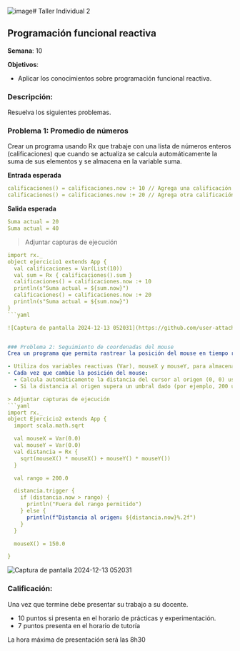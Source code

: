 ![image](https://github.com/user-attachments/assets/94f7a893-3ae1-461f-b8d8-5eb2a274fd30)# Taller Individual  2
## Programación funcional reactiva

**Semana**: 10

**Objetivos**:

- Aplicar los conocimientos sobre programación funcional reactiva.

### Descripción:

Resuelva los siguientes problemas.

### Problema 1: Promedio de números

Crear un programa usando Rx que trabaje con una lista de números enteros (calificaciones) que cuando se actualiza se calcula automáticamente la suma de sus elementos y se almacena en la variable suma.

**Entrada esperada**
```yaml
calificaciones() = calificaciones.now :+ 10 // Agrega una calificación
calificaciones() = calificaciones.now :+ 20 // Agrega otra calificación
```

**Salida esperada**
```yaml
Suma actual = 20
Suma actual = 40
```

> Adjuntar capturas de ejecución
```yaml
import rx._
object ejercicio1 extends App {
  val calificaciones = Var(List(10))
  val sum = Rx { calificaciones().sum }
  calificaciones() = calificaciones.now :+ 10
  println(s"Suma actual = ${sum.now}")
  calificaciones() = calificaciones.now :+ 20
  println(s"Suma actual = ${sum.now}")
}
```yaml

![Captura de pantalla 2024-12-13 052031](https://github.com/user-attachments/assets/943488a3-bd9a-4280-b037-88ada8e3d850)


### Problema 2: Seguimiento de coordenadas del mouse
Crea un programa que permita rastrear la posición del mouse en tiempo real y realice las siguientes acciones:

- Utiliza dos variables reactivas (Var), mouseX y mouseY, para almacenar las coordenadas X e Y actuales del mouse.
- Cada vez que cambie la posición del mouse:
  - Calcula automáticamente la distancia del cursor al origen (0, 0) usando la fórmula de distancia euclidiana. Almacena este cálculo en una variable reactiva (definición reactiva) llamada distancia.
  - Si la distancia al origen supera un umbral dado (por ejemplo, 200 unidades), imprime un mensaje indicando que el mouse está "Fuera del rango permitido".

> Adjuntar capturas de ejecución
```yaml
import rx._
object Ejercicio2 extends App {
  import scala.math.sqrt

  val mouseX = Var(0.0)
  val mouseY = Var(0.0)
  val distancia = Rx {
    sqrt(mouseX() * mouseX() + mouseY() * mouseY())
  }

  val rango = 200.0

  distancia.trigger {
    if (distancia.now > rango) {
      println("Fuera del rango permitido")
    } else {
      println(f"Distancia al origen: ${distancia.now}%.2f")
    }
  }

  mouseX() = 150.0

}

```
![Captura de pantalla 2024-12-13 052031](https://github.com/user-attachments/assets/75c3d33c-a925-457a-9bb0-8934cce908a5)

### Calificación:

Una vez que termine debe presentar su trabajo a su docente.

- 10 puntos si presenta en el horario de prácticas y experimentación.
- 7 puntos presenta en el horario de tutoría

La hora máxima de presentación será las 8h30
